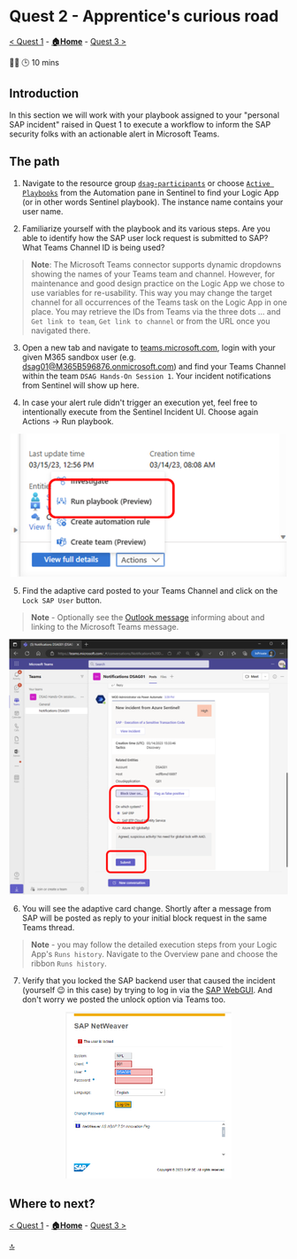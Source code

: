 # Quest 2 - Apprentice's curious road

[< Quest 1](quest1.md) - **[🏠Home](../README.md)** - [ Quest 3 >](quest3.md)

🌟🌟
🕒 10 mins

## Introduction

In this section we will work with your playbook assigned to your "personal SAP incident" raised in Quest 1 to execute a workflow to inform the SAP security folks with an actionable alert in Microsoft Teams.

## The path

1. Navigate to the resource group [`dsag-participants`](https://portal.azure.com/#@cloud.boban.co/resource/subscriptions/29198fb7-1044-4412-8cab-a054d04cb6f5/resourceGroups/dsag-participants/overview) or choose [`Active Playbooks`](https://portal.azure.com/#view/Microsoft_Azure_Security_Insights/MainMenuBlade/~/Automation/id/%2Fsubscriptions%2F29198fb7-1044-4412-8cab-a054d04cb6f5%2Fresourcegroups%2Frg-demo-eunorth%2Fproviders%2Fmicrosoft.securityinsightsarg%2Fsentinel%2Fsen-demo-eunorth-001) from the Automation pane in Sentinel to find your Logic App (or in other words Sentinel playbook). The instance name contains your user name.

2. Familiarize yourself with the playbook and its various steps. Are you able to identify how the SAP user lock request is submitted to SAP? What Teams Channel ID is being used?

> **Note**: The Microsoft Teams connector supports dynamic dropdowns showing the names of your Teams team and channel. However, for maintenance and good design practice on the Logic App we chose to use variables for re-usability. This way you may change the target channel for all occurrences of the Teams task on the Logic App in one place. You may retrieve the IDs from Teams via the three dots ... and `Get link to team`, `Get link to channel` or from the URL once you navigated there.

3. Open a new tab and navigate to [teams.microsoft.com](https://teams.microsoft.com/_#/conversations/General?threadId=19:KonRsOls_Pbe9OCeWzF68sAdhZURrmvq0i6CWLsRFWs1@thread.tacv2&ctx=channel), login with your given M365 sandbox user (e.g. dsag01@M365B596876.onmicrosoft.com) and find your Teams Channel within the team `DSAG Hands-On Session 1`. Your incident notifications from Sentinel will show up here.

4. In case your alert rule didn't trigger an execution yet, feel free to intentionally execute from the Sentinel Incident UI. Choose again Actions -> Run playbook.

<p align="center" width="100%">
<img alt="Connection Details" src="../img/student/Quest2/run-playbook.png"  width="500">
</p>

5. Find the adaptive card posted to your Teams Channel and click on the `Lock SAP User` button.

> **Note** - Optionally see the [Outlook message](https://outlook.office.com/mail/) informing about and linking to the Microsoft Teams message.

<p align="center" width="100%">
<img alt="Connection Details" src="../img/student/Quest2/submit-lock.png"  width="600">
</p>

6. You will see the adaptive card change. Shortly after a message from SAP will be posted as reply to your initial block request in the same Teams thread.

> **Note** - you may follow the detailed execution steps from your Logic App's `Runs history`. Navigate to the Overview pane and choose the ribbon `Runs history`.

7. Verify that you locked the SAP backend user that caused the incident (yourself 😉 in this case) by trying to log in via the [SAP WebGUI](https://51.137.42.4:44300/sap/bc/gui/sap/its/webgui?sap-client=001&sap-language=EN). And don't worry we posted the unlock option via Teams too.

<p align="center" width="100%">
<img alt="Connection Details" src="../img/student/Quest2/locked-user.png"  width="300">
</p>

## Where to next?

[< Quest 1](quest1.md) - **[🏠Home](../README.md)** - [ Quest 3 >](quest3.md)

[🔝](#)
